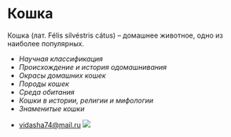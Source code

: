 # __Кошка__
Кошка (лат. Félis silvéstris cátus) – домашнее животное, одно из наиболее популярных.
+ _Научная классификация_
+ _Происхождение и история одомашнивания_
+ _Окрасы домашних кошек_
+ _Породы кошек_
+ _Среда обитания_
+ _Кошки в истории, религии и мифологии_
+ _Знаменитые кошки_
* <vidasha74@mail.ru>
![](https://wallbox.ru/resize/1600x1200/wallpapers/main/201315/079b03a58a6ebe9.jpg)
